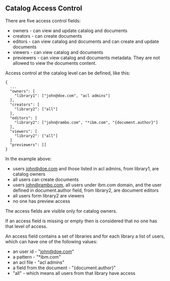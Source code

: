 ## Catalog Access Control


There are five access control fields:
- owners - can view and update catalog and documents
- creators - can create documents
- editors - can view catalog and documents and can create and update documents
- viewers - can view catalog and documents
- previewers - can view catalog and documents metadata. They are not allowed to view the documents content.


Access control at the catalog level can be defined, like this:

```
{
  ...
  "owners": [
    "library1": ["john@doe.com", "acl admins"]
  ],
  "creators": [
    "library2": ["all"]
  ],
  "editors": [
    "library2": ["john@rambo.com", "*ibm.com", "{document.author}"]
  ],
  "viewers": [
    "library2": ["all"]
  ]
  "previewers": []
}
```

In the example above:
- users john@doe.com and those listed in acl admins, from library1, are catalog owners
- all users can create documents
- users john@rambo.com, all users under ibm.com domain, and the user defined in document.author field, from library2, are document editors
- all users form library2 are viewers
- no one has preview access

The access fields are visible only for catalog owners.

If an access field is missing or empty then is considered that no one has that level of access.

An access field contains a set of libraries and for each library a list of users, which can have one of the following values:
- an user id - "john@doe.com"
- a pattern - "*ibm.com"
- an acl file - "acl admins"
- a field from the document - "{document.author}"
- "all" - which means all users from that library have access

